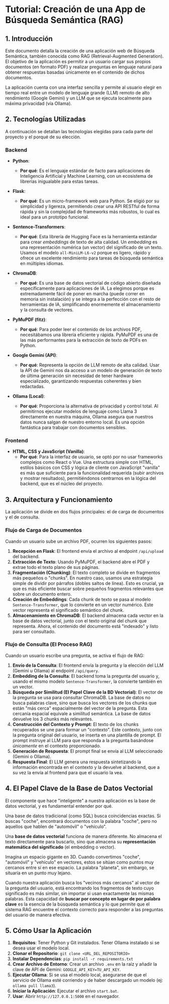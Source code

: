 # Tutorial: Creación de una App de Búsqueda Semántica (RAG)

## 1. Introducción

Este documento detalla la creación de una aplicación web de Búsqueda Semántica, también conocida como RAG (Retrieval-Augmented Generation). El objetivo de la aplicación es permitir a un usuario cargar sus propios documentos (en formato PDF) y realizar preguntas en lenguaje natural para obtener respuestas basadas únicamente en el contenido de dichos documentos.

La aplicación cuenta con una interfaz sencilla y permite al usuario elegir en tiempo real entre un modelo de lenguaje grande (LLM) remoto de alto rendimiento (Google Gemini) y un LLM que se ejecuta localmente para máxima privacidad (vía Ollama).

## 2. Tecnologías Utilizadas

A continuación se detallan las tecnologías elegidas para cada parte del proyecto y el porqué de su elección.

### Backend

- **Python**: 
  - **Por qué**: Es el lenguaje estándar de facto para aplicaciones de Inteligencia Artificial y Machine Learning, con un ecosistema de librerías inigualable para estas tareas.

- **Flask**:
  - **Por qué**: Es un micro-framework web para Python. Se eligió por su simplicidad y ligereza, permitiendo crear una API RESTful de forma rápida y sin la complejidad de frameworks más robustos, lo cual es ideal para un prototipo funcional.

- **Sentence-Transformers**:
  - **Por qué**: Esta librería de Hugging Face es la herramienta estándar para crear *embeddings* de texto de alta calidad. Un *embedding* es una representación numérica (un vector) del significado de un texto. Usamos el modelo `all-MiniLM-L6-v2` porque es ligero, rápido y ofrece un excelente rendimiento para tareas de búsqueda semántica en múltiples idiomas.

- **ChromaDB**:
  - **Por qué**: Es una base de datos vectorial de código abierto diseñada específicamente para aplicaciones de IA. La elegimos porque es extremadamente fácil de poner en marcha (puede correr en memoria sin instalación) y se integra a la perfección con el resto de herramientas de IA, simplificando enormemente el almacenamiento y la consulta de vectores.

- **PyMuPDF (fitz)**:
  - **Por qué**: Para poder leer el contenido de los archivos PDF, necesitábamos una librería eficiente y rápida. PyMuPDF es una de las más performantes para la extracción de texto de PDFs en Python.

- **Google Gemini (API)**:
  - **Por qué**: Representa la opción de LLM remoto de alta calidad. Usar la API de Gemini nos da acceso a un modelo de generación de texto de última generación sin necesidad de tener hardware especializado, garantizando respuestas coherentes y bien redactadas.

- **Ollama (Local)**:
  - **Por qué**: Proporciona la alternativa de privacidad y control total. Al permitirnos ejecutar modelos de lenguaje como Llama 3 directamente en nuestra máquina, Ollama asegura que nuestros datos nunca salgan de nuestro entorno local. Es una opción fantástica para trabajar con documentos sensibles.

### Frontend

- **HTML, CSS y JavaScript (Vanilla)**:
  - **Por qué**: Para la interfaz de usuario, se optó por no usar frameworks complejos como React o Vue. Una estructura simple con HTML, estilos básicos con CSS y lógica de cliente con JavaScript "vanilla" es más que suficiente para la funcionalidad requerida (subir archivos y mostrar resultados), permitiéndonos centrarnos en la lógica del backend, que es el núcleo del proyecto.

## 3. Arquitectura y Funcionamiento

La aplicación se divide en dos flujos principales: el de carga de documentos y el de consulta.

### Flujo de Carga de Documentos

Cuando un usuario sube un archivo PDF, ocurren los siguientes pasos:

1.  **Recepción en Flask**: El frontend envía el archivo al endpoint `/api/upload` del backend.
2.  **Extracción de Texto**: Usando PyMuPDF, el backend abre el PDF y extrae todo el texto plano de sus páginas.
3.  **Fragmentación (Chunking)**: El texto completo se divide en fragmentos más pequeños o "chunks". En nuestro caso, usamos una estrategia simple de dividir por párrafos (dobles saltos de línea). Esto es crucial, ya que es más eficiente buscar sobre pequeños fragmentos relevantes que sobre un documento entero.
4.  **Creación de Embeddings**: Cada chunk de texto se pasa al modelo `Sentence-Transformer`, que lo convierte en un vector numérico. Este vector representa el significado semántico del chunk.
5.  **Almacenamiento en ChromaDB**: El backend almacena cada vector en la base de datos vectorial, junto con el texto original del chunk que representa. Ahora, el contenido del documento está "indexado" y listo para ser consultado.

### Flujo de Consulta (El Proceso RAG)

Cuando un usuario escribe una pregunta, se activa el flujo de RAG:

1.  **Envío de la Consulta**: El frontend envía la pregunta y la elección del LLM (Gemini u Ollama) al endpoint `/api/query`.
2.  **Embedding de la Consulta**: El backend toma la pregunta del usuario y, usando el mismo modelo `Sentence-Transformer`, la convierte también en un vector.
3.  **Búsqueda por Similitud (El Papel Clave de la BD Vectorial)**: El vector de la pregunta se usa para consultar ChromaDB. La base de datos no busca palabras clave, sino que busca los vectores de los chunks que están "más cerca" espacialmente del vector de la pregunta. Esta cercanía espacial equivale a similitud semántica. La base de datos devuelve los 3 chunks más relevantes.
4.  **Construcción del Contexto y Prompt**: El texto de los chunks recuperados se une para formar un "contexto". Este contexto, junto con la pregunta original del usuario, se inserta en una plantilla de prompt. El prompt instruye al LLM para que responda a la pregunta basándose *únicamente* en el contexto proporcionado.
5.  **Generación de Respuesta**: El prompt final se envía al LLM seleccionado (Gemini o Ollama).
6.  **Respuesta Final**: El LLM genera una respuesta sintetizando la información encontrada en el contexto y la devuelve al backend, que a su vez la envía al frontend para que el usuario la vea.

## 4. El Papel Clave de la Base de Datos Vectorial

El componente que hace "inteligente" a nuestra aplicación es la base de datos vectorial, y es fundamental entender por qué.

Una base de datos tradicional (como SQL) busca coincidencias exactas. Si buscas "coche", encontrará documentos con la palabra "coche", pero no aquellos que hablen de "automóvil" o "vehículo".

Una **base de datos vectorial** funciona de manera diferente. No almacena el texto directamente para buscarlo, sino que almacena su **representación matemática del significado** (el embedding o vector).

Imagina un espacio gigante en 3D. Cuando convertimos "coche", "automóvil" y "vehículo" en vectores, estos se sitúan como puntos muy cercanos entre sí en ese espacio. La palabra "planeta", sin embargo, se situaría en un punto muy lejano.

Cuando nuestra aplicación busca los "vecinos más cercanos" al vector de la pregunta del usuario, está encontrando los fragmentos de texto cuyo significado es más similar, sin importar si usan exactamente las mismas palabras. Esta capacidad de **buscar por concepto en lugar de por palabra clave** es la esencia de la búsqueda semántica y lo que permite que el sistema RAG encuentre el contexto correcto para responder a las preguntas del usuario de manera efectiva.

## 5. Cómo Usar la Aplicación

1.  **Requisitos**: Tener Python y Git instalados. Tener Ollama instalado si se desea usar el modelo local.
2.  **Clonar el Repositorio**: `git clone <URL_DEL_REPOSITORIO>`
3.  **Instalar Dependencias**: `pip install -r requirements.txt`
4.  **Crear Archivo de Entorno**: Crear un archivo `.env` en la raíz y añadir la clave de API de Gemini: `GOOGLE_API_KEY=TU_API_KEY`.
5.  **Ejecutar Ollama**: Si se usa el modelo local, asegurarse de que el servicio de Ollama esté corriendo y de haber descargado un modelo (ej: `ollama pull llama3`).
6.  **Iniciar la Aplicación**: Ejecutar el archivo `start.bat`.
7.  **Usar**: Abrir `http://127.0.0.1:5000` en el navegador.
